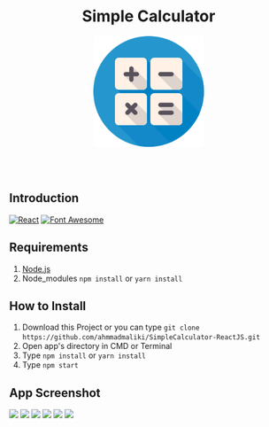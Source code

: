 
<h1 align='center'>Simple Calculator</h1>

<p align='center'>
    <img width="200" src='./assets/calculator.svg' />
</p>

<br>
<br>

## Introduction
[![React](https://img.shields.io/badge/React-16.9.0-black.svg?style=rounded-square)](https://reactjs.org/)
[![Font Awesome](https://img.shields.io/badge/Font%20Awesome-5.11.2-edba13.svg?style=rounded-square)](https://fontawesome.com/)

## Requirements
1. <a href="https://nodejs.org/en/download/">Node.js</a>
2. Node_modules ``` npm install ``` or ``` yarn install ```

## How to Install
1. Download this Project or you can type ``` git clone https://github.com/ahmmadmaliki/SimpleCalculator-ReactJS.git ```
2. Open app's directory in CMD or Terminal
3. Type ` npm install ` or ` yarn install `  
4. Type ` npm start `


## App Screenshot
<p >
  <span>
      <image  src='./assets/ass1.png' />
      <image  src='./assets/ass2.png' />
      <image src='./assets/ass3.png' /> 
      <image src='./assets/ass6.png' />
      <image src='./assets/ass5.png' />
       <image src='./assets/ass4.png' /> 
  </span>
</p>
